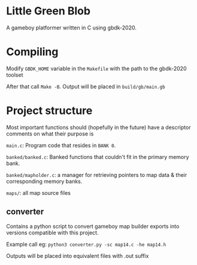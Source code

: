 # Little Green Blob

A gameboy platformer written in C using gbdk-2020.

# Compiling

Modify `GBDK_HOME` variable in the `Makefile` with the path to the gbdk-2020 toolset

After that call `Make -B`. Output will be placed in `build/gb/main.gb`

# Project structure

Most important functions should (hopefully in the future) have a descriptor comments on what their purpose is

`main.c`: Program code that resides in `BANK 0`.

`banked/banked.c`: Banked functions that couldn't fit in the primary memory bank.

`banked/mapholder.c`: a manager for retrieving pointers to map data & their corresponding memory banks.

`maps/`: all map source files

## converter
Contains a python script to convert gameboy map builder exports into versions compatible with this project.

Example call eg: `python3 converter.py -sc map14.c -he map14.h`

Outputs will be placed into equivalent files with .out suffix

